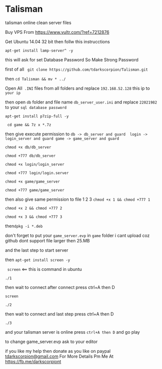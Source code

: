 # Talisman
talisman online clean server files


Buy VPS From https://www.vultr.com/?ref=7212876  

Get Ubuntu 14.04 32 bit then follw this instrucctions 

``` apt-get install lamp-server^ -y ```

this will ask for set Database Password So Make Strong Password 

first of all ``` git clone https://github.com/tdarkscorpion/Talisman.git```

then ``` cd Talisman && mv * ../ ```

Open All``` .INI``` files from all folders and replace ```192.168.52.128``` this ip to ```your ip ```

then open ```db``` folder and file name ```db_server_user.ini``` and replace ```22021982``` to your ```sql database password``` 

``` apt-get install p7zip-full -y ```

``` cd game && 7z x *.7z```


then give execute permission to 
``` db -> db_server and guard  login -> login_server and guard game -> game_server and guard ```

```chmod +x db/db_server```

```chmod +777 db/db_server```

```chmod +x login/login_server```

```chmod +777 login/login.server```

```chmod +x game/game_server```

```chmod +777 game/game_server```

then also give same permission to file 1 2 3 
```chmod +x 1 && chmod +777 1```

```chmod +x 2 && chmod +777 2```

```chmod +x 3 && chmod +777 3```

then```dpkg -i *.deb ```

 don't forget to put your ```game_server.evp``` in ```game``` folder i cant upload coz github dont support file larger then 25.MB 



and the last step to start server 


then ``` apt-get install screen -y ```


``` screen``` <== this is command in ubuntu 


```./1 ```

then wait to connect after connect press ctrl+A then D 

```screen ```


```./2 ```

then wait to connect and last step press ctrl+A then D 
 
 ```./3 ```
 
 and your talisman server is online press ``` ctrl+A then D ``` and go play 
 
 to change game_server.evp ask to your editor 
 
 if you like my help then donate as you like on paypal tdarkscorpion@gmail.com
 For More Details Pm Me At https://fb.me/darkscorpiont  
 
 


